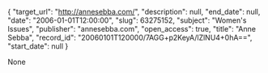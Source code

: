 {
  "target_url": "http://annesebba.com/", 
  "description": null, 
  "end_date": null, 
  "date": "2006-01-01T12:00:00", 
  "slug": 63275152, 
  "subject": "Women's Issues", 
  "publisher": "annesebba.com", 
  "open_access": true, 
  "title": "Anne Sebba", 
  "record_id": "20060101T120000/7AGG+p2KeyA/lZlNU4+0hA==", 
  "start_date": null
}

None